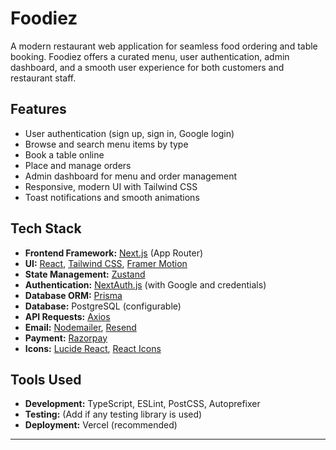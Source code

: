 # Foodiez

A modern restaurant web application for seamless food ordering and table booking. Foodiez offers a curated menu, user authentication, admin dashboard, and a smooth user experience for both customers and restaurant staff.

## Features
- User authentication (sign up, sign in, Google login)
- Browse and search menu items by type
- Book a table online
- Place and manage orders
- Admin dashboard for menu and order management
- Responsive, modern UI with Tailwind CSS
- Toast notifications and smooth animations

## Tech Stack
- **Frontend Framework:** [Next.js](https://nextjs.org/) (App Router)
- **UI:** [React](https://react.dev/), [Tailwind CSS](https://tailwindcss.com/), [Framer Motion](https://www.framer.com/motion/)
- **State Management:** [Zustand](https://zustand-demo.pmnd.rs/)
- **Authentication:** [NextAuth.js](https://next-auth.js.org/) (with Google and credentials)
- **Database ORM:** [Prisma](https://www.prisma.io/)
- **Database:** PostgreSQL (configurable)
- **API Requests:** [Axios](https://axios-http.com/)
- **Email:** [Nodemailer](https://nodemailer.com/), [Resend](https://resend.com/)
- **Payment:** [Razorpay](https://razorpay.com/)
- **Icons:** [Lucide React](https://lucide.dev/), [React Icons](https://react-icons.github.io/react-icons/)

## Tools Used
- **Development:** TypeScript, ESLint, PostCSS, Autoprefixer
- **Testing:** (Add if any testing library is used)
- **Deployment:** Vercel (recommended)

---
